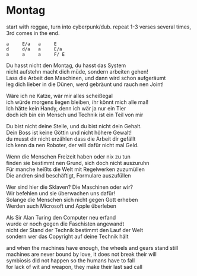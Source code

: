 # Montag

start with reggae, turn into cyberpunk/dub.
repeat 1-3 verses several times, 3rd comes in the end.

```
a     E/a   a     E
d     d/a   a     E/a
a     a     a     F/ E
```

Du hasst nicht den Montag, du hasst das System  
nicht aufstehn macht dich müde, sondern arbeiten gehen!  
Lass die Arbeit den Maschinen, und dann wird schon aufgeräumt  
leg dich lieber in die Dünen, werd gebräunt und rauch nen Joint!

Wäre ich ne Katze, wär mir alles scheißegal  
ich würde morgens liegen bleiben, ihr könnt mich alle mal!  
Ich hätte kein Handy, denn ich wär ja nur ein Tier  
doch ich bin ein Mensch und Technik ist ein Teil von mir

Du bist nicht deine Stelle, und du bist nicht dein Gehalt.  
Dein Boss ist keine Göttin und nicht höhere Gewalt!  
du musst dir nicht erzählen dass die Arbeit dir gefällt  
ich kenn da nen Roboter, der will dafür nicht mal Geld.

Wenn die Menschen Freizeit haben oder nix zu tun  
finden sie bestimmt nen Grund, sich doch nicht auszuruhn  
Für manche heißts die Welt mit Regelwerken zuzumüllen  
Die andren sind beschäftigt, Formulare auszufüllen

Wer sind hier die Sklaven? Die Maschinen oder wir?  
Wir befehlen und sie überwachen uns dafür!  
Solange die Menschen sich nicht gegen Gott erheben  
Werden auch Microsoft und Apple überleben

Als Sir Alan Turing den Computer neu erfand  
wurde er noch gegen die Faschisten angewandt  
nicht der Stand der Technik bestimmt den Lauf der Welt  
sondern wer das Copyright auf deine Technik hält

and when the machines have enough, the wheels and gears stand still  
machines are never bound by love, it does not break their will  
symbiosis did not happen so the humans have to fall  
for lack of wit and weapon, they make their last sad call


